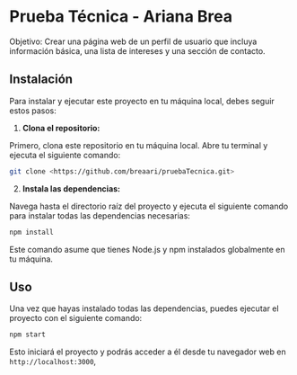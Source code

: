 # Prueba Técnica - Ariana Brea

Objetivo: Crear una página web de un perfil de usuario que incluya información básica, una lista de intereses y una sección de contacto.

## Instalación

Para instalar y ejecutar este proyecto en tu máquina local, debes seguir estos pasos:

1. **Clona el repositorio:**

Primero, clona este repositorio en tu máquina local. Abre tu terminal y ejecuta el siguiente comando:

```bash
git clone <https://github.com/breaari/pruebaTecnica.git>
```

2. **Instala las dependencias:**

Navega hasta el directorio raíz del proyecto y ejecuta el siguiente comando para instalar todas las dependencias necesarias:

```bash
npm install
```

Este comando asume que tienes Node.js y npm instalados globalmente en tu máquina.

## Uso

Una vez que hayas instalado todas las dependencias, puedes ejecutar el proyecto con el siguiente comando:

```bash
npm start
```

Esto iniciará el proyecto y podrás acceder a él desde tu navegador web en `http://localhost:3000`,


